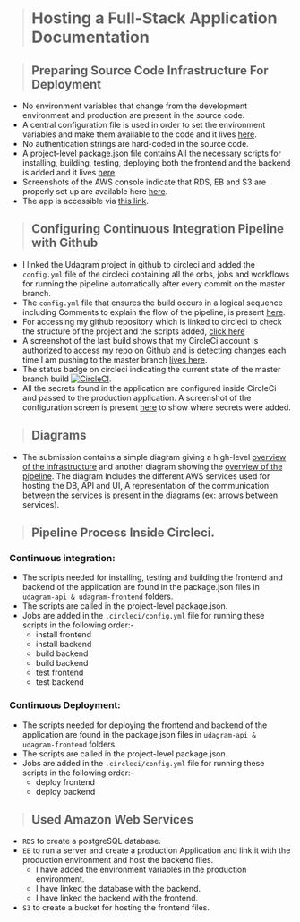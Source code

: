 > # Hosting a Full-Stack Application Documentation

> ## Preparing Source Code Infrastructure For Deployment

- No environment variables that change from the development environment and production are present in the source code.
- A central configuration file is used in order to set the environment variables and make them available to the code and it lives [here](../udagram-api/src/config/config.ts).
- No authentication strings are hard-coded in the source code.
- A project-level package.json file contains All the necessary scripts for installing, building, testing, deploying both the frontend and the backend is added and it lives [here](../package.json).
- Screenshots of the AWS console indicate that RDS, EB and S3 are properly set up are available here [here](./AWS/).
- The app is accessible via [this link](http://udagram-ui.s3-website-us-east-1.amazonaws.com).


> ## Configuring Continuous Integration Pipeline with Github
- I linked the Udagram project in github to circleci and added the `config.yml` file of the circleci containing all the orbs, jobs and workflows for running the pipeline automatically after every commit on the master branch.
- The `config.yml` file that ensures the build occurs in a logical sequence including Comments to explain the flow of the pipeline, is present [here](./Pipeline%20Process/config.yml).
- For accessing my github repository which is linked to circleci to check the structure of the project and the scripts added, [click here](https://github.com/khalidMesbah/udagram)
- A screenshot of the last build shows that my CircleCi account is authorized to access my repo on Github and is detecting changes each time I am pushing to the master branch [lives here](./Pipeline%20Process/circleci/CI_CD-60-khalidMesbah-udagram.png).
- The status badge on circleci indicating the current state of the master branch build  [![CircleCI](https://circleci.com/gh/circleci/circleci-docs.svg?style=svg)](https://app.circleci.com/pipelines/github/khalidMesbah/udagram/51).
- All the secrets found in the application are configured inside CircleCi and passed to the production application. A screenshot of the configuration screen is present [here](./Pipeline%20Process/circleci/Environment-Variables-udagram.png) to show where secrets were added.

> ## Diagrams
- The submission contains a simple diagram giving a high-level [overview of the infrastructure](./AWS/Udagram's%20Architecture%20diagram.png) and another diagram showing the [overview of the pipeline](./Pipeline%20Process/circleci%20pipeline%20daigram.png). The diagram Includes the different AWS services used for hosting the DB, API and
UI, A representation of the communication between the services is present in the diagrams (ex: arrows between services).

> ## Pipeline Process Inside Circleci.
### Continuous integration:
- The scripts needed for installing, testing and building the frontend and backend of the application are found in the package.json files in `udagram-api & udagram-frontend` folders.
- The scripts are called in the project-level package.json.
- Jobs are added in the `.circleci/config.yml` file for running these scripts in the following order:-
  - install frontend
  - install backend
  - build backend
  - build backend
  - test frontend
  - test backend

### Continuous Deployment:
- The scripts needed for deploying the frontend and backend of the application are found in the package.json files in `udagram-api & udagram-frontend` folders.
- The scripts are called in the project-level package.json.
- Jobs are added in the `.circleci/config.yml` file for running these scripts in the following order:-
  - deploy frontend
  - deploy backend

> ## Used Amazon Web Services
- `RDS` to create a postgreSQL database.
- `EB` to run a server and create a production Application and link it with the production environment and host the backend files.
  - I have added the environment variables in the production environment.
  - I have linked the database with the backend.
  - I have linked the backend with the frontend.
- `S3` to create a bucket for hosting the frontend files.